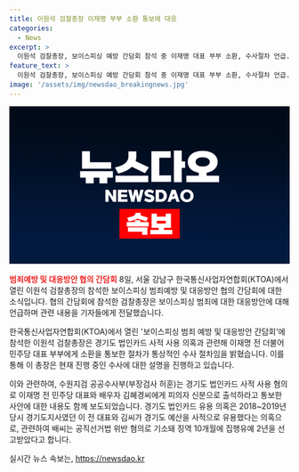 ```yaml
---
title: 이원석 검찰총장 이재명 부부 소환 통보에 대응
categories:
  - News
excerpt: >
  이원석 검찰총장, 보이스피싱 예방 간담회 참석 중 이재명 대표 부부 소환, 수사절차 언급. 경기도 법인카드 유용 의혹과 관련해 이야기하며, 혐의는 업무상 배임으로 출석 요구. 2018~2019년 당시 경기도지사였던 이 전 대표와 김씨에 대한 의혹 내용과 배씨의 유죄 판결 내용 언급. (문합)
feature_text: >
  이원석 검찰총장, 보이스피싱 예방 간담회 참석 중 이재명 대표 부부 소환, 수사절차 언급. 경기도 법인카드 유용 의혹과 관련해 이야기하며, 혐의는 업무상 배임으로 출석 요구. 2018~2019년 당시 경기도지사였던 이 전 대표와 김씨에 대한 의혹 내용과 배씨의 유죄 판결 내용 언급. (문합)
image: '/assets/img/newsdao_breakingnews.jpg'
---
```


<p><img src="/assets/img/newsdao_breakingnews.jpg" alt="firstkoreanews 속보" /></p>

<p><b><span style="color: #ee2323;">범죄예방 및 대응방안 협의 간담회</span></b>
8일, 서울 강남구 한국통신사업자연합회(KTOA)에서 열린 이원석 검찰총장의 참석한 보이스피싱 범죄예방 및 대응방안 협의 간담회에 대한 소식입니다. 협의 간담회에 참석한 검찰총장은 보이스피싱 범죄에 대한 대응방안에 대해 언급하며 관련 내용을 기자들에게 전달했습니다.</p>

<p>한국통신사업자연합회(KTOA)에서 열린 '보이스피싱 범죄 예방 및 대응방안 간담회'에 참석한 이원석 검찰총장은 경기도 법인카드 사적 사용 의혹과 관련해 이재명 전 더불어민주당 대표 부부에게 소환을 통보한 절차가 통상적인 수사 절차임을 밝혔습니다. 이를 통해 이 총장은 현재 진행 중인 수사에 대한 설명을 진행하고 있습니다.</p>

<p>이와 관련하여, 수원지검 공공수사부(부장검사 허훈)는 경기도 법인카드 사적 사용 혐의로 이재명 전 민주당 대표와 배우자 김혜경씨에게 피의자 신분으로 출석하라고 통보한 사안에 대한 내용도 함께 보도되었습니다. 경기도 법인카드 유용 의혹은 2018~2019년 당시 경기도지사였던 이 전 대표와 김씨가 경기도 예산을 사적으로 유용했다는 의혹으로, 관련하여 배씨는 공직선거법 위반 혐의로 기소돼 징역 10개월에 집행유예 2년을 선고받았다고 합니다.</p>
실시간 뉴스 속보는, <a href="https://newsdao.kr" rel="dofollow">https://newsdao.kr</a>


